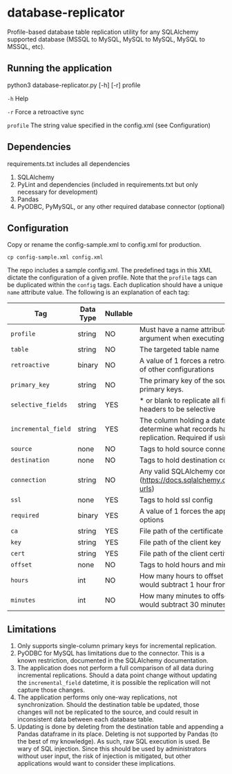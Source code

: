 # database-replicator

Profile-based database table replication utility for any SQLAlchemy supported database (MSSQL to MySQL, MySQL to MySQL, MySQL to MSSQL, etc).

## Running the application

python3 database-replicator.py [-h] [-r] profile

`-h` Help

`-r` Force a retroactive sync

`profile` The string value specified in the config.xml (see Configuration)

## Dependencies

requirements.txt includes all dependencies

1. SQLAlchemy
2. PyLint and dependencies (included in requirements.txt but only necessary for development)
3. Pandas
4. PyODBC, PyMySQL, or any other required database connector (optional)

## Configuration

Copy or rename the config-sample.xml to config.xml for production.

`cp config-sample.xml config.xml`

The repo includes a sample config.xml. The predefined tags in this XML dictate the configuration of a given profile. Note that the `profile` tags can be duplicated within the `config` tags. Each duplication should have a unique `name` attribute value. The following is an explanation of each tag:

Tag | Data Type | Nullable | Notes
--- | --- | --- | ---
`profile` | string | NO | Must have a name attribute with a string value. For use as an argument when executing application.
`table` | string | NO | The targeted table name
`retroactive` | binary | NO | A value of 1 forces a retroactive replication for every run, regardless of other configurations
`primary_key` | string | NO | The primary key of the source table. Supports only single-column primary keys.
`selective_fields` | string | YES | * or blank to replicate all fields or comma seperated list of column headers to be selective
`incremental_field` | string | YES | The column holding a date/datetime/timestamp field. Used to determine what records have been updated for incremental replication. Required if using incremental replication.
`source` | none | NO | Tags to hold source connection config
`destination` | none | NO | Tags to hold destination connection config
`connection` | string | NO | Any valid SQLAlchemy connection string (<https://docs.sqlalchemy.org/en/latest/core/engines.html#database-urls>)
`ssl` | none | YES | Tags to hold ssl config
`required` | binary | YES | A value of 1 forces the application to read the remaining SSL config options
`ca` | string | YES | File path of the certificate authority
`key` | string | YES | File path of the client key
`cert` | string | YES | File path of the client certificate
`offset` | none | NO | Tags to hold hours and minutes of offset
`hours` | int | NO | How many hours to offset a retroactive replication (A value of 1 would subtract 1 hour from the `incremental_field`
`minutes` | int | NO | How many minutes to offset a retroactive replication (A value of 30 would subtract 30 minutes from the `incremental_field`

## Limitations

1. Only supports single-column primary keys for incremental replication.
2. PyODBC for MySQL has limitations due to the connector. This is a known restriction, documented in the SQLAlchemy documentation.
3. The application does not perform a full comparison of all data during incremental replications. Should a data point change without updating the `incremental_field` datetime, it is possible the replication will not capture those changes.
4. The application performs only one-way replications, not synchronization. Should the destination table be updated, those changes will not be replicated to the source, and could result in inconsistent data between each database table.
5. Updating is done by deleting from the destination table and appending a Pandas dataframe in its place. Deleting is not supported by Pandas (to the best of my knowledge). As such, raw SQL execution is used. Be wary of SQL injection. Since this should be used by administrators without user input, the risk of injection is mitigated, but other applications would want to consider these implications.

